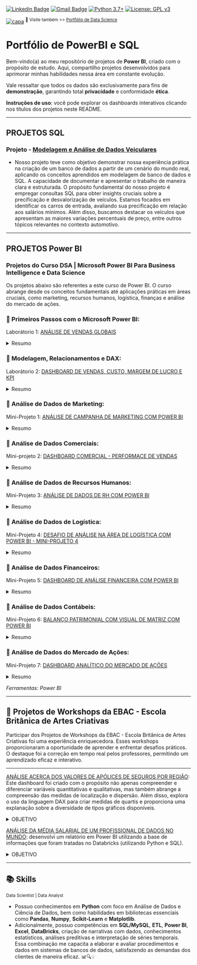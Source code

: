 [![Linkedin Badge](https://img.shields.io/badge/-SarahFR-blue?style=flat-square&logo=Linkedin&logoColor=white&link=https://www.linkedin.com/in/sarahfrezende/)](https://www.linkedin.com/in/sarahfrezende/) 
[![Gmail Badge](https://img.shields.io/badge/-Gmail-c14438?style=flat-square&logo=Gmail&logoColor=white&link=mailto:tgmarinho@gmail.com)](mailto:sarahfrezende@gmail.com) [![Python 3.7+](https://img.shields.io/badge/python-3.7+-blue.svg)](https://www.python.org/downloads/release/python-360/) [![License: GPL v3](https://img.shields.io/badge/License-GPLv3-blue.svg)](https://www.gnu.org/licenses/gpl-3.0) 

[![capa](https://media.discordapp.net/attachments/1088554408469602305/1140761341506879508/Black_Technology_LinkedIn_Banner_6.jpg?width=1025&height=256)](https://github.com/SarahFeanor?tab=repositories)
<sup> 🔗 Visite também >> [Portfólio de Data Science](https://github.com/sarahfeanor/Portfolio-DataScience) </sup>


# Portfólio de PowerBI e SQL

Bem-vindo(a) ao meu repositório de projetos de **Power BI**, criado com o propósito de estudo. Aqui, compartilho projetos desenvolvidos para aprimorar minhas habilidades nessa área em constante evolução.

Vale ressaltar que todos os dados são exclusivamente para fins de **demonstração**, garantindo total **privacidade** e conformidade **ética**.

**Instruções de uso**: você pode explorar os dashboards interativos clicando nos títulos dos projetos neste README.

---

## PROJETOS SQL

### Projeto - [Modelagem e Análise de Dados Veiculares](https://github.com/SarahFeanor/data_modeling_project_ADAtech)
- Nosso projeto teve como objetivo demonstrar nossa experiência prática na criação de um banco de dados a partir de um cenário do mundo real, aplicando os conceitos aprendidos em modelagem de banco de dados e SQL. A capacidade de documentar e apresentar o trabalho de maneira clara e estruturada. O propósito fundamental do nosso projeto é empregar consultas SQL para obter insights cruciais sobre a precificação e desvalorização de veículos. Estamos focados em identificar os carros de entrada, avaliando sua precificação em relação aos salários mínimos. Além disso, buscamos destacar os veículos que apresentam as maiores variações percentuais de preço, entre outros tópicos relevantes no contexto automotivo. 

---

## PROJETOS Power BI


### Projetos do Curso DSA | Microsoft Power BI Para Business Intelligence e Data Science

Os projetos abaixo são referentes a este curso de Power BI. O curso abrange desde os conceitos fundamentais até aplicações práticas em áreas cruciais, como marketing, recursos humanos, logística, finanças e análise do mercado de ações.


### 📍 Primeiros Passos com o Microsoft Power BI: 

Laborátorio 1: [ANÁLISE DE VENDAS GLOBAIS](https://app.powerbi.com/view?r=eyJrIjoiZjZmYjJmOTctODJkYi00ZDNiLWE4OTYtNzBhZjVhYjg2MjMyIiwidCI6IjY1MDJkMDY4LTM1YjMtNDU0My05OTg0LWY4YmQ3MDRjMzgzNyJ9)

 <details>
<summary>Resumo</summary></summary>

O Laboratório Prático 1 é uma parte essencial do curso, focado na criação de um Dashboard Analítico de Vendas Globais. Durante o laboratório, recebemos uma visão geral abrangente e aprendem a carregar fontes de dados. Exploramos diversas visualizações, incluindo Cartão de Métricas, Gráfico de Pizza, Gráfico de Barras Empilhadas e Gráfico de Barras Horizontais, além de criar um Mapa Mundial. O laboratório também aborda a aplicação de filtros e segmentações de dados, finalizando com a formatação completa do dashboard, incluindo títulos, imagens e estilos, proporcionando uma conclusão prática e valiosa."

</details>


### 📍 Modelagem, Relacionamentos e DAX: 

Laborátorio 2: [DASHBOARD DE VENDAS, CUSTO, MARGEM DE LUCRO E KPI](https://app.powerbi.com/view?r=eyJrIjoiNmM5ZjljNzAtODJmYS00MjYyLWE0NzQtOTY3NjE3ZjNkOWYwIiwidCI6IjY1MDJkMDY4LTM1YjMtNDU0My05OTg0LWY4YmQ3MDRjMzgzNyJ9)

<details>
<summary>Resumo</summary>

Neste painel de análise de vendas, realizei diversas etapas, incluindo modelagem de dados, estabelecimento de relações(**cardinalidade**), aplicação de recursos de limpeza de dados do Power BI e a utilização de expressões **DAX** para calcular a margem de lucro. 


</details>

### 📍 Análise de Dados de Marketing: 

Mini-Projeto 1: [ANÁLISE DE CAMPANHA DE MARKETING COM POWER BI](https://app.powerbi.com/view?r=eyJrIjoiMWViMzkyZjMtNzhmYi00NDE4LWFhM2YtZjc2NzVhNzcxNjgwIiwidCI6IjY1MDJkMDY4LTM1YjMtNDU0My05OTg0LWY4YmQ3MDRjMzgzNyJ9) 

<details>
<summary>Resumo</summary>
* O projeto visa utilizar a plataforma Power BI para analisar de forma abrangente uma campanha de marketing. Ele busca fornecer uma visão detalhada sobre o cliente, seu comportamento de compra, a eficácia da campanha de marketing e insights sobre os pontos de venda. Através dessas análises, a equipe pretende tomar decisões estratégicas informadas para melhorar o desempenho das campanhas e otimizar a relação com os clientes, aumentando assim a eficiência do marketing e as vendas.
</details>


### 📍 Análise de Dados Comerciais: 

Mini-projeto 2: [DASHBOARD COMERCIAL - PERFORMACE DE VENDAS](https://app.powerbi.com/view?r=eyJrIjoiNTBmNzU5OWQtMjFlZi00ZTc4LTgyYTYtODM4MDA2ZTRmY2Y3IiwidCI6IjY1MDJkMDY4LTM1YjMtNDU0My05OTg0LWY4YmQ3MDRjMzgzNyJ9) 

<details>
<summary>Resumo</summary>
O objetivo do projeto do Dashboard Comercial é criar uma ferramenta de análise que permita acompanhar a performance de vendas de uma organização de forma eficaz. Ele visa fornecer informações detalhadas sobre o total de vendas por segmento, fabricante e categoria, identificar os principais influenciadores de vendas, e analisar o desempenho dos vendedores. Além disso, o dashboard irá apresentar um resumo por categoria e ponto de venda, e incluir um menu para facilitar a navegação e acesso rápido aos insights de vendas, auxiliando na tomada de decisões estratégicas.
</details>

### 📍 Análise de Dados de Recursos Humanos:

Mini-Projeto 3: [ANÁLISE DE DADOS DE RH COM POWER BI ](https://app.powerbi.com/view?r=eyJrIjoiMjNjYzEzY2YtZDc3OC00ZTAzLWFmMTQtNTdjZmY2ZTlhMjAxIiwidCI6IjY1MDJkMDY4LTM1YjMtNDU0My05OTg0LWY4YmQ3MDRjMzgzNyJ9) 
<details>
<summary>Resumo</summary>
O projeto de Análise de Dados de RH com Power BI tem como objetivo principal proporcionar insights estratégicos para a gestão de recursos humanos. Isso inclui a visualização do total de funcionários por função, a identificação do percentual de funcionários disponíveis para hora extra, a análise do percentual de funcionários por nível de envolvimento no trabalho, e a customização de valores percentuais utilizando medidas DAX como CountRows, Divide, Average e Calculate. Além disso, o projeto visa criar colunas condicionais para destacar informações relevantes e facilitar a interpretação dos dados, auxiliando assim na tomada de decisões relacionadas à gestão de pessoal de forma mais eficaz.
</details>

### 📍 Análise de Dados de Logística: 

Mini-Projeto 4: [DESAFIO DE ANÁLISE NA ÁREA DE LOGÍSTICA COM POWER BI - MINI-PROJETO 4](https://app.powerbi.com/view?r=eyJrIjoiNDE4NmYxM2ItODZiZC00ODUyLTk1Y2ItYzVmMTJiYjMyZTA5IiwidCI6IjY1MDJkMDY4LTM1YjMtNDU0My05OTg0LWY4YmQ3MDRjMzgzNyJ9) 
<details>
<summary>Resumo</summary>

O projeto "Desafio de Análise na Área de Logística com Power BI" tem como objetivo aprimorar a eficiência e tomada de decisões na logística. Isso será alcançado por meio da criação de KPIs de logística, incluindo o total de entregas no prazo por canal de entrega, o percentual de entregas por equipes, e o total de entregas por mês com medidas personalizadas. Além disso, o projeto analisará o desempenho dos cinco principais vendedores, o total de entregas com atraso por cidade, o percentual de entregas por status de entrega e a classificação de rating. O Power BI será utilizado como uma ferramenta fundamental para visualizar e interpretar esses dados, contribuindo para a otimização das operações logísticas.
</details>

### 📍 Análise de Dados Financeiros: 

Mini-Projeto 5: [DASHBOARD DE ANÁLISE FINANCEIRA COM POWER BI](https://app.powerbi.com/view?r=eyJrIjoiN2U2NjQ5OTEtMzVkNS00MWJiLWE5NDEtZDNhYjU3ZjE0YWRhIiwidCI6IjY1MDJkMDY4LTM1YjMtNDU0My05OTg0LWY4YmQ3MDRjMzgzNyJ9) 
<details>
<summary>Resumo</summary>
O projeto "Dashboard de Análise Financeira" visa oferecer uma visão abrangente das finanças de uma organização. Isso envolve a criação de um dashboard com funcionalidades como pivô de tabela e hierarquia de data para facilitar a análise temporal. Serão criadas tabelas de medidas com indicadores financeiros, incluindo total de receitas e despesas por componente, bem como uma linha de média para análise de tendências. Além disso, será desenvolvida uma tabela de sumário financeiro destacando os principais segmentos de receitas e despesas, permitindo uma análise financeira detalhada e informada.
  
</details>

### 📍 Análise de Dados Contábeis: 

Mini-Projeto 6: [BALANÇO PATRIMONIAL COM VISUAL DE MATRIZ COM POWER BI](https://app.powerbi.com/view?r=eyJrIjoiMjMxYTIxYmUtNjY3My00MzY0LWJjYjktMjQ4YTU5NmM0YTA4IiwidCI6IjY1MDJkMDY4LTM1YjMtNDU0My05OTg0LWY4YmQ3MDRjMzgzNyJ9) 
<details>
<summary>Resumo</summary>
O projeto "Balanço Patrimonial com Visual de Matriz" tem como objetivo criar uma representação visual eficaz do balanço patrimonial de uma empresa. Isso inclui a construção do balanço patrimonial em um formato de matriz, permitindo a navegação hierárquica para análise detalhada. A funcionalidade de "drill down" será habilitada para explorar níveis mais profundos de informações, e o layout poderá ser ajustado para melhorar a legibilidade. Ao final, o projeto proporcionará uma visualização clara e interativa do balanço patrimonial, auxiliando na compreensão e interpretação dos dados financeiros da empresa.
</details>

### 📍 Análise de Dados do Mercado de Ações: 

Mini-Projeto 7: [DASHBOARD ANALÍTICO DO MERCADO DE AÇÕES](https://app.powerbi.com/view?r=eyJrIjoiMTU0NDk1MTYtNGIwOS00ZmIwLTg0MDItOTE3MzIwM2VlMzQwIiwidCI6IjY1MDJkMDY4LTM1YjMtNDU0My05OTg0LWY4YmQ3MDRjMzgzNyJ9) 
<details>
<summary>Resumo</summary>
O projeto "Dashboard Analítico do Mercado de Ações" visa criar uma ferramenta de análise de dados financeiros com recursos de narrativa inteligente. Ele fornecerá insights sobre o mercado de ações, incluindo o total de volume negociado ao longo do tempo e uma tabela de valores médios por mês. Além disso, destacará variações na média de fechamento das ações. Para maior interatividade, serão adicionadas opções de segmentação de dados que ajudará os usuários a compreenderem as tendências e os eventos relevantes no mercado de ações de forma mais intuitiva e informada.
</details>

_Ferramentas: Power BI_

---
## 🔹 Projetos de Workshops da EBAC - Escola Britânica de Artes Criativas

Participar dos Projetos de Workshops da EBAC - Escola Britânica de Artes Criativas foi uma experiência enriquecedora. Esses workshops proporcionaram a oportunidade de aprender e enfrentar desafios práticos. O destaque foi a correção em tempo real pelos professores, permitindo um aprendizado eficaz e interativo.

---

[ANÁLISE ACERCA DOS VALORES DE APÓLICES DE SEGUROS POR REGIÃO](https://app.powerbi.com/view?r=eyJrIjoiMDc3ZmE0NTYtMTJjNC00MzUyLWI2NWMtYWQ4MzhhYjRmMTE4IiwidCI6IjY1MDJkMDY4LTM1YjMtNDU0My05OTg0LWY4YmQ3MDRjMzgzNyJ9):  Este dashboard foi criado com o propósito não apenas compreender e diferenciar variáveis quantitativas e qualitativas, mas também abrange a compreensão das medidas de localização e dispersão. Além disso, explora o uso da linguagem DAX para criar medidas de quartis e proporciona uma explanação sobre a diversidade de tipos gráficos disponíveis. 
<details>
<summary>OBJETIVO</summary>

* Para embasar essa análise, utilizamos uma base de dados que contém informações sobre os valores de apólice de seguro nos Estados Unidos. O foco principal é entender e comparar os valores segurados de imóveis em diferentes regiões do país.
* Através deste relatório, é possível realizar uma análise comparativa detalhada e determinar quais regiões apresentam os valores mais elevados de apólice de seguro.

_**Workshop** - Como criar uma analise descritiva usando Power BI_ | _**Ferramentas**: Power Bi_

</details>


[ANÁLISE DA MÉDIA SALARIAL DE UM PROFISSIONAL DE DADOS NO MUNDO](https://app.powerbi.com/view?r=eyJrIjoiMzQ0YWMzNzgtMmZmMC00M2ZkLWE1YTEtYjFlOGM0Y2NjNDcyIiwidCI6IjY1MDJkMDY4LTM1YjMtNDU0My05OTg0LWY4YmQ3MDRjMzgzNyJ9): desenvolvi um relatório em Power BI utilizando a base de informações que foram tratadas no Databricks (utilizando Python e SQL). 

<details>
<summary>OBJETIVO</summary>

* A analise é referente a média salarial dos profissionais de Dados pelo Mundo.
* _**Workshop** - Analisando Dados com Power BI e Databricks._
* _**Ferramentas**: Power Bi, Databricks_
</details> 


---


## 📚 Skills

<sub> Data Scientist | Data Analyst  </sub>

* Possuo conhecimentos em **Python** com foco em Análise de Dados e Ciência de Dados, bem como habilidades em bibliotecas essenciais como **Pandas**, **Numpy**, **Scikit-Learn** e **Matplotlib**. 
* Adicionalmente, possuo competências em **SQL/MySQL**, **ETL**, **Power BI**, **Excel**, **DataBricks**, criação de narrativas com dados, conhecimentos estatísticos, análises preditivas e interpretação de séries temporais. Essa combinação me capacita a elaborar e avaliar procedimentos e dados em sistemas de bancos de dados, satisfazendo as demandas dos clientes de maneira eficaz. 📊🔍💡


